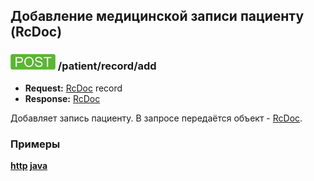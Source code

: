 ## Добавление медицинской записи пациенту (RcDoc)

### ![POST](../../../../img/post.png) /patient/record/add
* **Request:** [RcDoc](../../../../types/types.md#com.siams.med.api.Rc.RcDoc) record
* **Response:** [RcDoc](../../../../types/types.md#com.siams.med.api.Rc.RcDoc)

Добавляет запись пациенту. В запросе передаётся объект - [RcDoc](../../../../types/types.md#com.siams.med.api.Rc.RcDoc).

### Примеры
 **[http](examples/RcDoc/add.md) [java](examples/RcDoc/addJava.md)**

